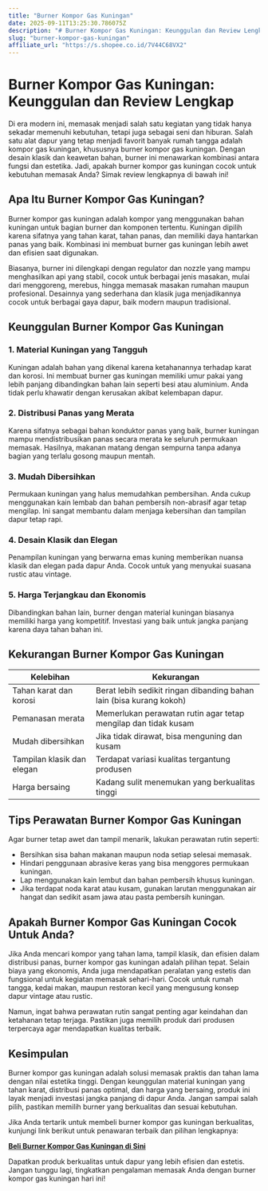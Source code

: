 ```yaml
---
title: "Burner Kompor Gas Kuningan"
date: 2025-09-11T13:25:30.786075Z
description: "# Burner Kompor Gas Kuningan: Keunggulan dan Review Lengkap..."
slug: "burner-kompor-gas-kuningan"
affiliate_url: "https://s.shopee.co.id/7V44C68VX2"
---
```

# Burner Kompor Gas Kuningan: Keunggulan dan Review Lengkap

Di era modern ini, memasak menjadi salah satu kegiatan yang tidak hanya sekadar memenuhi kebutuhan, tetapi juga sebagai seni dan hiburan. Salah satu alat dapur yang tetap menjadi favorit banyak rumah tangga adalah kompor gas kuningan, khususnya burner kompor gas kuningan. Dengan desain klasik dan keawetan bahan, burner ini menawarkan kombinasi antara fungsi dan estetika. Jadi, apakah burner kompor gas kuningan cocok untuk kebutuhan memasak Anda? Simak review lengkapnya di bawah ini!

## Apa Itu Burner Kompor Gas Kuningan?

Burner kompor gas kuningan adalah kompor yang menggunakan bahan kuningan untuk bagian burner dan komponen tertentu. Kuningan dipilih karena sifatnya yang tahan karat, tahan panas, dan memiliki daya hantarkan panas yang baik. Kombinasi ini membuat burner gas kuningan lebih awet dan efisien saat digunakan.

Biasanya, burner ini dilengkapi dengan regulator dan nozzle yang mampu menghasilkan api yang stabil, cocok untuk berbagai jenis masakan, mulai dari menggoreng, merebus, hingga memasak masakan rumahan maupun profesional. Desainnya yang sederhana dan klasik juga menjadikannya cocok untuk berbagai gaya dapur, baik modern maupun tradisional.

## Keunggulan Burner Kompor Gas Kuningan

### 1. Material Kuningan yang Tangguh

Kuningan adalah bahan yang dikenal karena ketahanannya terhadap karat dan korosi. Ini membuat burner gas kuningan memiliki umur pakai yang lebih panjang dibandingkan bahan lain seperti besi atau aluminium. Anda tidak perlu khawatir dengan kerusakan akibat kelembapan dapur.

### 2. Distribusi Panas yang Merata

Karena sifatnya sebagai bahan konduktor panas yang baik, burner kuningan mampu mendistribusikan panas secara merata ke seluruh permukaan memasak. Hasilnya, makanan matang dengan sempurna tanpa adanya bagian yang terlalu gosong maupun mentah.

### 3. Mudah Dibersihkan

Permukaan kuningan yang halus memudahkan pembersihan. Anda cukup menggunakan kain lembab dan bahan pembersih non-abrasif agar tetap mengilap. Ini sangat membantu dalam menjaga kebersihan dan tampilan dapur tetap rapi.

### 4. Desain Klasik dan Elegan

Penampilan kuningan yang berwarna emas kuning memberikan nuansa klasik dan elegan pada dapur Anda. Cocok untuk yang menyukai suasana rustic atau vintage.

### 5. Harga Terjangkau dan Ekonomis

Dibandingkan bahan lain, burner dengan material kuningan biasanya memiliki harga yang kompetitif. Investasi yang baik untuk jangka panjang karena daya tahan bahan ini.

## Kekurangan Burner Kompor Gas Kuningan

| Kelebihan                                      | Kekurangan                                                    |
|------------------------------------------------|--------------------------------------------------------------|
| Tahan karat dan korosi                       | Berat lebih sedikit ringan dibanding bahan lain (bisa kurang kokoh) |
| Pemanasan merata                              | Memerlukan perawatan rutin agar tetap mengilap dan tidak kusam   |
| Mudah dibersihkan                            | Jika tidak dirawat, bisa menguning dan kusam                |
| Tampilan klasik dan elegan                   | Terdapat variasi kualitas tergantung produsen             |
| Harga bersaing                              | Kadang sulit menemukan yang berkualitas tinggi            |

## Tips Perawatan Burner Kompor Gas Kuningan

Agar burner tetap awet dan tampil menarik, lakukan perawatan rutin seperti:

- Bersihkan sisa bahan makanan maupun noda setiap selesai memasak.
- Hindari penggunaan abrasive keras yang bisa menggores permukaan kuningan.
- Lap menggunakan kain lembut dan bahan pembersih khusus kuningan.
- Jika terdapat noda karat atau kusam, gunakan larutan menggunakan air hangat dan sedikit asam jawa atau pasta pembersih kuningan.

## Apakah Burner Kompor Gas Kuningan Cocok Untuk Anda?

Jika Anda mencari kompor yang tahan lama, tampil klasik, dan efisien dalam distribusi panas, burner kompor gas kuningan adalah pilihan tepat. Selain biaya yang ekonomis, Anda juga mendapatkan peralatan yang estetis dan fungsional untuk kegiatan memasak sehari-hari. Cocok untuk rumah tangga, kedai makan, maupun restoran kecil yang mengusung konsep dapur vintage atau rustic.

Namun, ingat bahwa perawatan rutin sangat penting agar keindahan dan ketahanan tetap terjaga. Pastikan juga memilih produk dari produsen terpercaya agar mendapatkan kualitas terbaik.

## Kesimpulan

Burner kompor gas kuningan adalah solusi memasak praktis dan tahan lama dengan nilai estetika tinggi. Dengan keunggulan material kuningan yang tahan karat, distribusi panas optimal, dan harga yang bersaing, produk ini layak menjadi investasi jangka panjang di dapur Anda. Jangan sampai salah pilih, pastikan memilih burner yang berkualitas dan sesuai kebutuhan.

Jika Anda tertarik untuk membeli burner kompor gas kuningan berkualitas, kunjungi link berikut untuk penawaran terbaik dan pilihan lengkapnya:

[**Beli Burner Kompor Gas Kuningan di Sini**](https://s.shopee.co.id/7V44C68VX2)

Dapatkan produk berkualitas untuk dapur yang lebih efisien dan estetis. Jangan tunggu lagi, tingkatkan pengalaman memasak Anda dengan burner kompor gas kuningan hari ini!